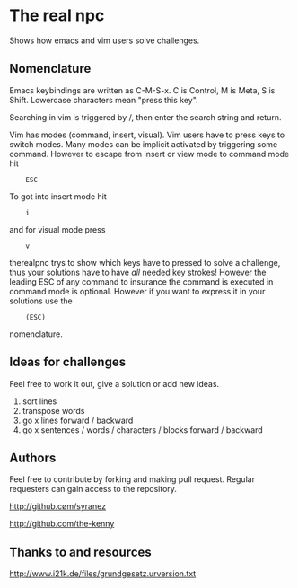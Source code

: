 The real npc
============

Shows how emacs and vim users solve challenges.

Nomenclature
------------

Emacs keybindings are written as C-M-S-x. C is Control, M is Meta, S is Shift. Lowercase characters mean "press this key".

Searching in vim is triggered by /, then enter the search string and return.

Vim has modes (command, insert, visual). Vim users have to press keys to switch modes. Many modes can be implicit activated by triggering some command. However to escape from insert or view mode to command mode hit

        ESC

To got into insert mode hit

        i

and for visual mode press

        v

therealpnc trys to show which keys have to pressed to solve a challenge, thus your solutions have to have *all* needed key strokes! However the leading ESC of any command to insurance the command is executed in command mode is optional. However if you want to express it in your solutions use the

        (ESC)

nomenclature.

Ideaѕ for challenges
--------------------

Feel free to work it out, give a solution or add new ideas.

1. sort lines
1. transpose words
1. go x lines forward / backward
1. go x sentences / words / characters / blocks forward / backward

Authors
-------

Feel free to contribute by forking and making pull request. Regular requesters can gain access to the repository.

http://github.cøm/syranez

http://github.com/the-kenny

Thanks to and resources
-----------------------

http://www.i21k.de/files/grundgesetz.urversion.txt
